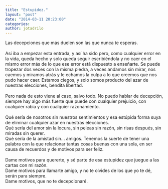 ```yaml
---
title: "Estupidez."
layout: "post"
date: "2014-03-11 20:23:00"
categories: 
author: jotadrilo
---
```


<div class="css-full-post-content js-full-post-content">
Las decepciones que más duelen son las que nunca te esperas.<br /><br />Así iba a empezar esta entrada, y así ha sido pero, como cualquier error en la vida, queda hecho y solo queda seguir escribiéndola y no caer en el mismo error más de lo que ese error está dispuesto a enseñarte. Se puede tropezar dos veces con la misma piedra, a veces andamos sin mirar, nos caemos y miramos atrás y le echamos la culpa a lo que creemos que nos pudo hacer caer. Estamos ciegos, y solo somos producto del azar de nuestras elecciones, bendita libertad.<br /><br />Pero nada de esto viene al caso, salvo todo. No puedo hablar de decepción, siempre hay algo más fuerte que puede con cualquier prejuicio, con cualquier rabia y con cualquier razonamiento.<br /><br />Qué sería de nosotros sin nuestros sentimientos y esa estúpida forma suya de eliminar cualquier azar en nuestras elecciones.<br />Qué sería del amor sin la locura, sin peleas sin razón, sin risas después, sin miradas sin querer.<br />Qué sería de la amistad sin... amigos. Tenemos la suerte de tener una palabra con la que relacionar tantas cosas buenas con una sola, en ser causa de recuerdos y de motivos para ser feliz.<br /><br />Dame motivos para quererte, y sé parte de esa estupidez que juegue a las cartas con mi razón.<br />Dame motivos para llamarte amigo, y no te olvides de los que yo te dé, serán para siempre.<br />Dame motivos, que no te decepcionaré.
</div>